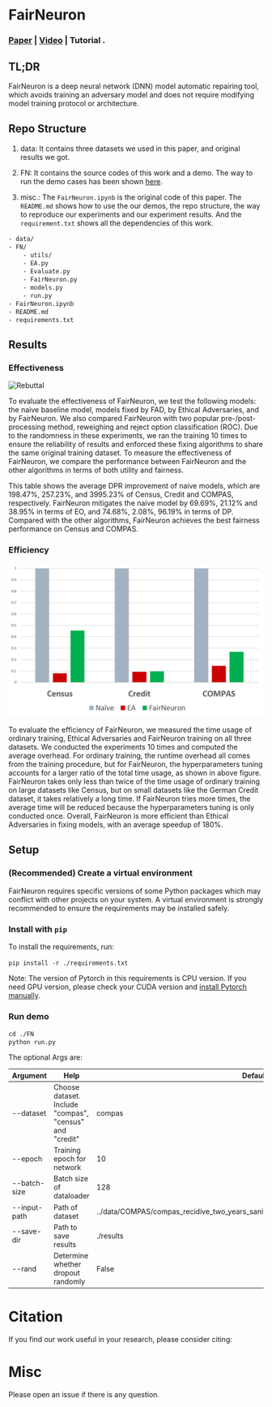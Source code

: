 # FairNeuron

### [Paper](https://arxiv.org/abs/2204.02567) | [Video](https://youtu.be/pAe4os3JjA0) | Tutorial . 

## TL;DR

FairNeuron is a deep neural network (DNN) model automatic repairing tool, which avoids training an adversary model and does not require modifying model training protocol or architecture.

## Repo Structure

1. data: It contains three datasets we used in this paper, and original results we got.

2. FN: It contains the source codes of this work and a demo. The way to run the demo cases has been shown [here](#setup).

4. misc.: The `FairNeuron.ipynb` is the original code of this paper. The `README.md` shows how to use the our demos, the repo structure, the way to reproduce our experiments and our experiment results. And the `requirement.txt` shows all the dependencies of this work.

```
- data/
- FN/
    - utils/
    - EA.py
    - Evaluate.py
    - FairNeuron.py
    - models.py
    - run.py
- FairNeuron.ipynb
- README.md
- requirements.txt
```


## Results
### Effectiveness
![Rebuttal](E:\github\FairNeuron\README.assets\appendix.png)

To evaluate the effectiveness of FairNeuron, we test the following models: the naive baseline model, models fixed by FAD, by Ethical Adversaries, and by FairNeuron. We also compared FairNeuron with two popular pre-/post-processing method, reweighing and reject option classification (ROC). Due to the randomness in these experiments, we ran the training 10 times to ensure the reliability of results and enforced these fixing algorithms to share the same original training dataset. To measure the effectiveness of FairNeuron, we compare the performance between FairNeuron and the other algorithms in terms of both utility and fairness. 

This table shows the average DPR improvement of naive models, which are 198.47%, 257.23%, and 3995.23% of Census, Credit and COMPAS, respectively. FairNeuron mitigates the naive model by 69.69%, 21.12% and 38.95% in terms of EO, and 74.68%, 2.08%, 96.19% in terms of DP. Compared with the other algorithms, FairNeuron achieves the best fairness performance on Census and COMPAS. 

### Efficiency
![Efficiency](./effi1.png)

To evaluate the efficiency of FairNeuron, we measured the time usage of ordinary training, Ethical Adversaries and FairNeuron training on all three datasets. We conducted the experiments 10 times and computed the average overhead. For ordinary training, the runtime overhead all comes from the training procedure, but for FairNeuron, the hyperparameters tuning accounts for a larger ratio of the total time usage, as shown in above figure. FairNeuron takes only less than twice of the time usage of ordinary training on large datasets like Census, but on small datasets like the German Credit dataset, it takes relatively a long time. If FairNeuron tries more times, the average time will be reduced because the hyperparameters tuning is only conducted once. Overall, FairNeuron is more efficient than Ethical Adversaries in fixing models, with an average speedup of 180%.

## <span id="setup">Setup</span>
### (Recommended) Create a virtual environment
FairNeuron requires specific versions of some Python packages which may conflict with other projects on your system. A virtual environment is strongly recommended to ensure the requirements may be installed safely.

### Install with `pip`
To install the requirements, run:

`pip install -r ./requirements.txt`

Note: The version of Pytorch in this requirements is CPU version. If you need GPU version, please check your CUDA version and [install Pytorch manually](https://pytorch.org/).

### Run demo

```shell
cd ./FN
python run.py
```

The optional Args are:

| Argument     | Help                                                    | Default                                                      |
| ------------ | ------------------------------------------------------- | ------------------------------------------------------------ |
| --dataset    | Choose dataset. Include "compas", "census" and "credit" | compas                                                       |
| --epoch      | Training epoch for network                              | 10                                                           |
| --batch-size | Batch size of dataloader                                | 128                                                          |
| --input-path | Path of dataset                                         | ../data/COMPAS/compas_recidive_two_years_sanitize_age_category_jail_time_decile_score.csv |
| --save-dir   | Path to save results                                    | ./results                                                    |
| --rand       | Determine whether dropout randomly                      | False                                                        |



# Citation

If you find our work useful in your research, please consider citing:





# Misc

Please open an issue if there is any question.

